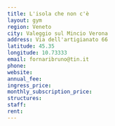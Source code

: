 ```yaml
---
title: L'isola che non c'è
layout: gym
region: Veneto
city: Valeggio sul Mincio Verona
address: Via dell'artigianato 66
latitude: 45.35
longitude: 10.73333
email: fornaribruno@tin.it
phone: 
website: 
annual_fee: 
ingress_price: 
monthly_subscription_price: 
structures: 
staff: 
rent: 
---
```


